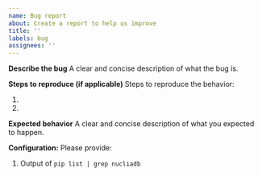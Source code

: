 ```yaml
---
name: Bug report
about: Create a report to help us improve
title: ''
labels: bug
assignees: ''
---
```


**Describe the bug**
A clear and concise description of what the bug is.

**Steps to reproduce (if applicable)**
Steps to reproduce the behavior:

1.
2.

**Expected behavior**
A clear and concise description of what you expected to happen.

**Configuration:**
Please provide:

1. Output of `pip list | grep nucliadb`
